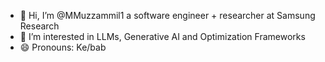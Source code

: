 - 👋 Hi, I’m @MMuzzammil1 a software engineer + researcher at Samsung Research
- 👀 I’m interested in LLMs, Generative AI and Optimization Frameworks
- 😄 Pronouns: Ke/bab

<!---
MMuzzammil1/MMuzzammil1 is a ✨ special ✨ repository because its `README.md` (this file) appears on your GitHub profile.
You can click the Preview link to take a look at your changes.
--->
